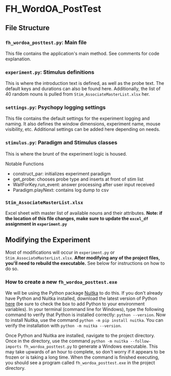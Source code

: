# FH_WordOA_PostTest

## File Structure

### `fh_wordoa_posttest.py`: Main file

This file contains the application's main method. See comments for code explanation.

### `experiment.py`: Stimulus definitions

This is where the introduction text is defined, as well as the probe text. The default keys and durations can also be found here.
Additionally, the list of 40 random nouns is pulled from `Stim_AssociateMasterList.xlsx` her.

### `settings.py`: Psychopy logging settings

This file contains the default settings for the experiment logging and naming. It also defines the window dimensions, experiment name, mouse visibility, etc.
Additional settings can be added here depending on needs.

### `stimulus.py`: Paradigm and Stimulus classes

This is where the brunt of the experiment logic is housed.

Notable Functions

- construct_par: initializes experiment paradigm
- get_probe: chooses probe type and inserts at front of stim list
- WaitForKey.run_event: answer processing after user input received
- Paradigm.playNext: contains log dump to csv

### `Stim_AssociateMasterList.xlsx`

Excel sheet with master list of available nouns and their attributes. **Note: if the location of this file changes, make sure to update the `excel_df` assignment in `experiment.py`**

## Modifying the Experiment

Most of modifications will occur in `experiment.py` or `Stim_AssociateMasterList.xlsx`. **After modifying any of the project files, you'll need to rebuild the executable.** See below for instructions on how to do so. 

### How to create a new `fh_wordoa_posttest.exe`

We will be using the Python package [Nuitka](https://nuitka.net/doc/user-manual.html) to do this. If you don't already have Python and Nuitka installed, download the latest version of Python [here](https://www.python.org/downloads/) (be sure to check the box to add Python to your environment variables). In your terminal (command line for Windows), type the following command to verify that Python is installed correctly: `python --version`. Now to install Nuitka, use the command `python -m pip install nuitka`. You can verify the installation with `python -m nuitka --version`. 

Once Python and Nuitka are installed, navigate to the project directory. Once in the directory, use the command `python -m nuitka --follow-imports fh_wordoa_posttest.py` to generate a Windows executable. This may take upwards of an hour to complete, so don't worry if it appears to be frozen or is taking a long time. When the command is finished executing, you should see a program called `fh_wordoa_posttest.exe` in the project directory.

